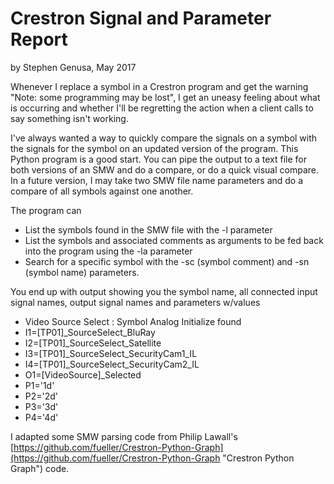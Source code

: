# Crestron Signal and Parameter Report

by Stephen Genusa, May 2017

Whenever I replace a symbol in a Crestron program and get the warning "Note: some programming may be lost", I get an uneasy feeling about what is occurring and whether I'll be regretting the action when a client calls to say something isn't working. 

I've always wanted a way to quickly compare the signals on a symbol with the signals for the symbol on an updated version of the program. This Python program is a good start. You can pipe the output to a text file for both versions of an SMW and do a compare, or do a quick visual compare. In a future version, I may take two SMW file name parameters and do a compare of all symbols against one another.

The program can
 
- List the symbols found in the SMW file with the -l parameter
- List the symbols and associated comments as arguments to be fed back into the  program using the -la parameter
- Search for a specific symbol with the -sc (symbol comment) and -sn (symbol name) parameters.

You end up with output showing you the symbol name, all connected input signal names, output signal names and parameters w/values

- Video Source Select : Symbol Analog Initialize found
- I1=[TP01]_SourceSelect_BluRay
- I2=[TP01]_SourceSelect_Satellite
- I3=[TP01]_SourceSelect_SecurityCam1_IL
- I4=[TP01]_SourceSelect_SecurityCam2_IL
- O1=[VideoSource]_Selected
- P1='1d'
- P2='2d'
- P3='3d'
- P4='4d'

I adapted some SMW parsing code from Philip Lawall's [https://github.com/fueller/Crestron-Python-Graph](https://github.com/fueller/Crestron-Python-Graph "Crestron Python Graph") code.
